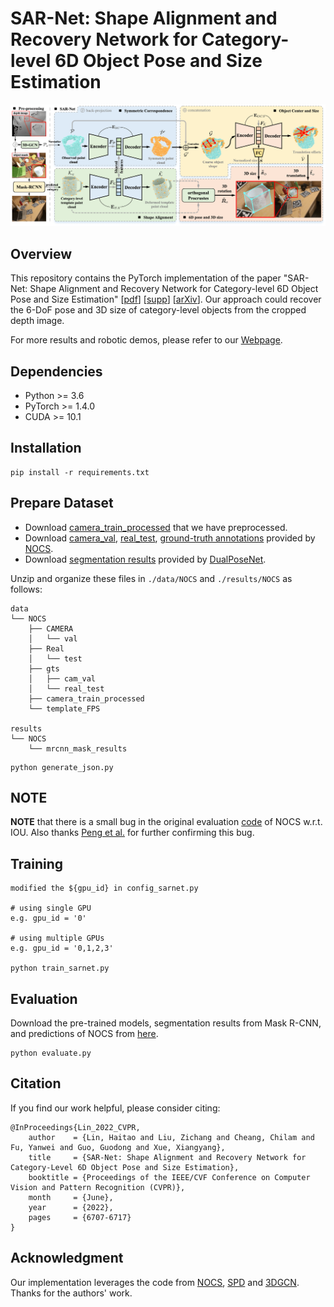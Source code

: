 # SAR-Net: Shape Alignment and Recovery Network for Category-level 6D Object Pose and Size Estimation

![architecture](assets/architecture.png)

## Overview
This repository contains the PyTorch implementation of the paper "SAR-Net: Shape Alignment and Recovery Network for Category-level 6D Object Pose and Size Estimation"
[[pdf](https://openaccess.thecvf.com/content/CVPR2022/papers/Lin_SAR-Net_Shape_Alignment_and_Recovery_Network_for_Category-Level_6D_Object_CVPR_2022_paper.pdf)]
[[supp](https://openaccess.thecvf.com/content/CVPR2022/supplemental/Lin_SAR-Net_Shape_Alignment_CVPR_2022_supplemental.zip)]
[[arXiv](https://arxiv.org/pdf/2106.14193.pdf)].
Our approach could recover the 6-DoF pose and 3D size of category-level objects from the cropped depth image.

For more results and robotic demos, please refer to our [Webpage](https://hetolin.github.io/SAR-Net/).


## Dependencies
* Python >= 3.6
* PyTorch >= 1.4.0
* CUDA >= 10.1


## Installation
```
pip install -r requirements.txt
```



## Prepare Dataset
* Download [camera_train_processed]() that we have preprocessed.
* Download [camera_val](http://download.cs.stanford.edu/orion/nocs/camera_val25K.zip),
 [real_test](http://download.cs.stanford.edu/orion/nocs/real_test.zip),
[ground-truth annotations](http://download.cs.stanford.edu/orion/nocs/gts.zip)
provided by [NOCS](https://github.com/hughw19/NOCS_CVPR2019).
* Download [segmentation results](https://drive.google.com/file/d/1RwAbFWw2ITX9mXzLUEBjPy_g-MNdyHET/view) 
provided by [DualPoseNet](https://github.com/Gorilla-Lab-SCUT/DualPoseNet). 

Unzip and organize these files in `./data/NOCS` and `./results/NOCS` as follows:
```
data
└── NOCS
    ├── CAMERA
    │   └── val
    ├── Real
    │   └── test
    ├── gts
    │   ├── cam_val
    │   └── real_test
    ├── camera_train_processed
    └── template_FPS

results
└── NOCS
    └── mrcnn_mask_results
```

```
python generate_json.py
```

## NOTE

**NOTE** that there is a small bug in the original evaluation [code](https://github.com/hughw19/NOCS_CVPR2019/blob/78a31c2026a954add1a2711286ff45ce1603b8ab/utils.py#L252) of NOCS w.r.t. IOU.
Also thanks [Peng et al.](https://github.com/swords123/SSC-6D/blob/bb0dcd5e5b789ea2a80c6c3fa16ccc2bf0a445d1/eval/utils.py#L114) for further confirming this bug.


## Training
```
modified the ${gpu_id} in config_sarnet.py

# using single GPU
e.g. gpu_id = '0'

# using multiple GPUs
e.g. gpu_id = '0,1,2,3'

python train_sarnet.py
```

## Evaluation
Download the pre-trained models, segmentation results from Mask R-CNN, and predictions of NOCS from [here](https://drive.google.com/file/d/1p72NdY4Bie_sra9U8zoUNI4fTrQZdbnc/view?usp=sharing).
```
python evaluate.py
```

## Citation
If you find our work helpful, please consider citing:
```
@InProceedings{Lin_2022_CVPR,
    author    = {Lin, Haitao and Liu, Zichang and Cheang, Chilam and Fu, Yanwei and Guo, Guodong and Xue, Xiangyang},
    title     = {SAR-Net: Shape Alignment and Recovery Network for Category-Level 6D Object Pose and Size Estimation},
    booktitle = {Proceedings of the IEEE/CVF Conference on Computer Vision and Pattern Recognition (CVPR)},
    month     = {June},
    year      = {2022},
    pages     = {6707-6717}
}
```

## Acknowledgment
Our implementation leverages the code from [NOCS](https://github.com/hughw19/NOCS_CVPR2019), [SPD](https://github.com/mentian/object-deformnet/tree/master) and [3DGCN](https://github.com/zhihao-lin/3dgcn). Thanks for the authors' work.